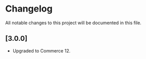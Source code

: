 # Changelog

All notable changes to this project will be documented in this file.

## [3.0.0]

- Upgraded to Commerce 12.
